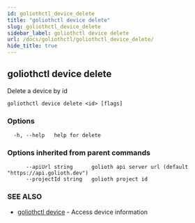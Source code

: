 ```yaml
---
id: goliothctl_device_delete
title: "goliothctl device delete"
slug: goliothctl_device_delete
sidebar_label: goliothctl device delete
url: /docs/goliothctl/goliothctl_device_delete/
hide_title: true
---
```

## goliothctl device delete

Delete a device by id

```
goliothctl device delete <id> [flags]
```

### Options

```
  -h, --help   help for delete
```

### Options inherited from parent commands

```
      --apiUrl string      golioth api server url (default "https://api.golioth.dev")
      --projectId string   golioth project id
```

### SEE ALSO

* [goliothctl device](/docs/goliothctl/goliothctl_device/)	 - Access device information


